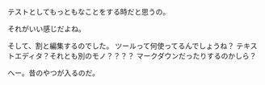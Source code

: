 テストとしてもっともなことをする時だと思うの。

それがいい感じだよね。


そして、割と編集するのでした。
ツールって何使ってるんでしょうね？
テキストエディタ？それとも別のモノ？？？？
マークダウンだったりするのかしら？

へー。昔のやつが入るのだ。
